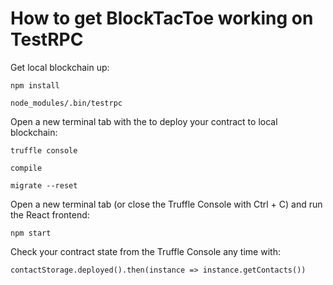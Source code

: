 How to get BlockTacToe working on TestRPC
=========================================

Get local blockchain up:

	npm install

	node_modules/.bin/testrpc

Open a new terminal tab with the to deploy your contract to local blockchain:

	truffle console

	compile

	migrate	--reset

Open a new terminal tab (or close the Truffle Console with Ctrl + C) and run the React frontend:

	npm start

Check your contract state from the Truffle Console any time with:
	
	contactStorage.deployed().then(instance => instance.getContacts())
